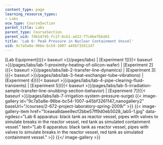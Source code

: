 ```yaml
---
content_type: page
learning_resource_types:
- Labs
ocw_type: CourseSection
parent_title: Labs
parent_type: CourseSection
parent_uid: fd614745-fc1f-6cb1-a422-ffc6befbbdd1
title: 'Lab 6: Peak Pressure in Nuclear Containment Vessel'
uid: 9c7a5a8e-96be-bc54-1007-a45bf3261147
---
```


[Lab Equipment]({{< baseurl >}}/pages/labs) | [Experiment 1]({{< baseurl >}}/pages/labs/lab-1-proximity-heating-of-silicon-wafer) | [Experiment 2]({{< baseurl >}}/pages/labs/lab-2-transfer-line-dynamics) | [Experiment 3]({{< baseurl >}}/pages/labs/lab-3-heat-exchanger-tube-vibrations) | [Experiment 4]({{< baseurl >}}/pages/labs/lab-4-pipe-clearing-fluid-transients) | [Experiment 5]({{< baseurl >}}/pages/labs/lab-5-irradiation-sample-transfer-line-snubbing-section-behavior) | [Experiment 7]({{< baseurl >}}/pages/labs/lab-7-irrigation-system-pressure-surge)
{{< image-gallery id="9c7a5a8e-96be-bc54-1007-a45bf3261147_nanogallery2" baseUrl="/courses/2-672-project-laboratory-spring-2009/" >}}
{{< image-gallery-item href="1ceaea8daee9ecf2bbe57ff9d0eb5028_lab5-1.jpg" data-ngdesc="Lab 6 apparatus: black tank as reactor vessel, pipes with valves to simulate breaks in the reactor vessel, red tank as simulated containment vessel." text="Lab 6 apparatus: black tank as reactor vessel, pipes with valves to simulate breaks in the reactor vessel, red tank as simulated containment vessel." >}}
{{</ image-gallery >}}